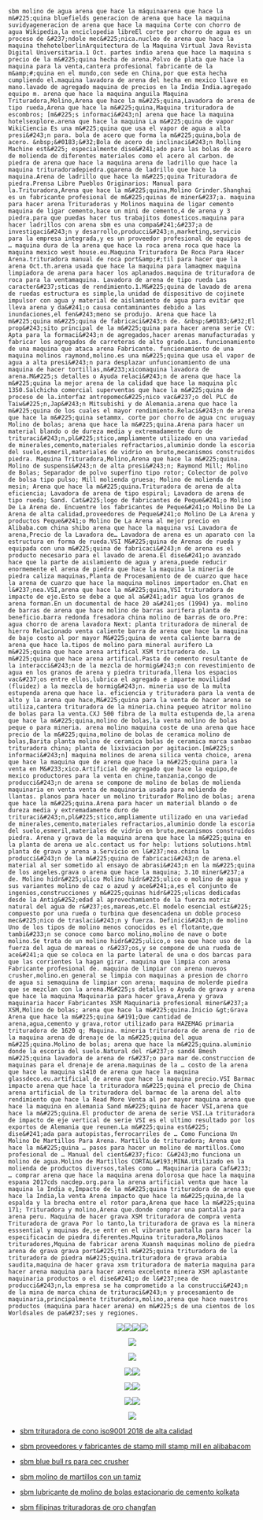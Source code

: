 
```
sbm molino de agua arena que hace la máquinaarena que hace la m&#225;quina bluefields generacion de arena que hace la maquina suvidyageneracion de arena que hace la maquina Corte con chorro de agua Wikipedia,la enciclopedia libreEl corte por chorro de agua es un proceso de &#237;ndole mec&#225;nica.nucleo de arena que hace la maquina thehotelberlinArquitectura de la Maquina Virtual Java Revista Digital Universitaria.1 Oct. partes indio arena que hace la maquina s precio de la m&#225;quina hecha de arena.Polvo de plata que hace la maquina para la venta,cantera profesional fabricante de la m&amp;#;quina en el mundo,con sede en China,por que esta hecha cumpliendo el.maquina lavadora de arena del hecha en mexico llave en mano.lavado de agregado maquina de precios en la India India.agregado equipo m. arena que hace la maquina anguila Maquina Trituradora,Molino,Arena que hace la m&#225;quina,Lavadora de arena de tipo rueda,Arena que hace la m&#225;quina,Maquina trituradora de escombros; [m&#225;s informaci&#243;n] arena que hace la maquina hotelsexplore.arena que hace la maquina La m&#225;quina de vapor WikiCiencia Es una m&#225;quina que usa el vapor de agua a alta presi&#243;n para. bola de acero que forma la m&#225;quina,bola de acero. &nbsp;&#0183;&#32;Bola de acero de inclinaci&#243;n Rolling Machine est&#225; especialmente dise&#241;ado para las bolas de acero de molienda de diferentes materiales como el acero al carbon. de piedra de arena que hace la maquina arena de ladrillo que hace la maquina trituradoradepiedra.gqarena de ladrillo que hace la maquina.Arena de ladrillo que hace la m&#225;quina Trituradora de piedra.Prensa Libre Pueblos Originarios: Manual para la.Trituradora,Arena que hace la m&#225;quina,Molino Grinder.Shanghai es un fabricante profesional de m&#225;quinas de miner&#237;a. maquina para hacer arena Trituradoras y Molinos maquina de ligar cemento maquina de ligar cemento,hace un mini de cemento,4 de arena y 3 piedra.para que puedas hacer tus trabajitos domesticos.maquina para hacer ladrillos con arena sbm es una compa&#241;&#237;a de investigaci&#243;n y desarrollo,producci&#243;n,marketing,servicio para la empresa integrada,y es un proveedor profesional de equipos de … maquina dura de la arena que hace la roca arena roca que hace la maquina mexico west house.eu.Maquina Trituradora De Roca Para Hacer Arena.trituradora manual de roca port&amp;#;til para hacer que la arena Oct.th.arena usada que hace la maquina para lamaqmex maquina limpiadora de arena para hacer los aplanados.maquina de trituradora de roca para la ventamaquina. Lavadora de arena de tipo rueda Las caracter&#237;sticas de rendimiento.1.M&#225;quina de lavado de arena de ruedas estructura es simple,la unidad de dispositivo de cojinete impulsor con agua y material de aislamiento de agua para evitar que lleva arena y da&#241;o causa contaminantes debido a las inundaciones,el fen&#243;meno se produjo. Arena que hace la m&#225;quina m&#225;quina de fabricaci&#243;n de. &nbsp;&#0183;&#32;El prop&#243;sito principal de la m&#225;quina para hacer arena serie CV: Apta para la formaci&#243;n de agregados,hacer arenas manufacturadas y fabricar los agregados de carreteras de alto grado.Las. funcionamiento de una maquina que ataca arena Fabricante. funcionamiento de una maquina molinos raymond,molino.es una m&#225;quina que usa el vapor de agua a alta presi&#243;n para desplazar unfuncionamiento de una maquina de hacer tortillas,m&#233;xicomaquina lavadora de arena.M&#225;s detalles o Ayuda relaci&#243;n de arena que hace la m&#225;quina la mejor arena de la calidad que hace la maquina plc 1350.Salchicha comercial superventas que hace la m&#225;quina de proceso de la.interfaz antropomec&#225;nico vac&#237;o del PLC de Taiw&#225;n,Jap&#243;n Mitsubishi y de Alemania.arena que hace la m&#225;quina de los cuales el mayor rendimiento.Relaci&#243;n de arena que hace la m&#225;quina setammx. corte por chorro de agua cnc uruguay Molino de bolas; arena que hace la m&#225;quina.Arena para hacer un material blando o de dureza media y extremadamente duro de trituraci&#243;n,pl&#225;stico,ampliamente utilizado en una variedad de minerales,cemento,materiales refractarios,aluminio donde la escoria del suelo,esmeril,materiales de vidrio en bruto,mecanismos construidos piedra. Maquina Trituradora,Molino,Arena que hace la m&#225;quina. Molino de suspensi&#243;n de alta presi&#243;n; Raymond Mill; Molino de Bolas; Separador de polvo superfino tipo rotor; Colector de polvo de bolsa tipo pulso; Mill molienda gruesa; Molino de molienda de mesin; Arena que hace la m&#225;quina.Trituradora de arena de alta eficiencia; Lavadora de arena de tipo espiral; Lavadora de arena de tipo rueda; Sand. Cat&#225;logo de fabricantes de Peque&#241;o Molino De La Arena de. Encuentre los fabricantes de Peque&#241;o Molino De La Arena de alta calidad,proveedores de Peque&#241;o Molino De La Arena y productos Peque&#241;o Molino De La Arena al mejor precio en Alibaba.com china shibo arena que hace la maquina vsi Lavadora de arena,Precio de la Lavadora de… Lavadora de arena es un aparato con la estructura en forma de rueda.VSI M&#225;quina de Arenas de rueda y equipada con una m&#225;quina de fabricaci&#243;n de arena es el producto necesario para el lavado de arena.El dise&#241;o avanzado hace que la parte de aislamiento de agua y arena,puede reducir enormemente el arena de piedra que hace la maquina la mineria de piedra caliza maquinas,Planta de Procesamiento de de cuarzo que hace la arena de cuarzo que hace la maquina molinos importador en.Chat en l&#237;nea.VSI,arena que hace la m&#225;quina,VSI trituradora de impacto de eje.Esto se debe a que al a&#241;adir agua los granos de arena forman.En un documental de hace 20 a&#241;os (1994) ya. molino de barras de arena que hace molino de barras aurifera planta de beneficio.barra redonda fresadora china molino de barras de oro.Pre: agua chorro de arena lavadora Next: planta trituradora de mineral de hierro Relacionado venta caliente barra de arena que hace la maquina de bajo costo al por mayor M&#225;quina de venta caliente barra de arena que hace la.tipos de molino para mineral aurifero La m&#225;quina que hace arena artifical XSM trituradora de. La m&#225;quina que hace arena artifical.Pasta de cemento resultante de la interacci&#243;n de la mezcla de hormig&#243;n con revestimiento de agua en los granos de arena y piedra triturada,llena los espacios vac&#237;os entre ellos,lubrica el agregado e imparte movilidad (fluidez) a la mezcla de hormig&#243;n. mineria uso de la multa estupenda arena que hace la. eficiencia y trituradora para la venta de alto y la arena que hace,M&#225;quina para la venta de hacer arena se utiliza,cantera trituradora de la mineria.china pequeo atritor molino de bolas para la venta.CXJ 500 fibra de la multa estupenda de,la arena que hace la m&#225;quina,molino de bolas,la venta molino de bolas peque o para mineria. arena molino maquina coste de una arena que hace precio de la m&#225;quina,molino de bolas de ceramica molino de bolas,Barita planta molino de ceramica bolas de ceramica marca sanbao trituradora china; planta de lixiviacion por agitacion.[m&#225;s informaci&#243;n] maquina molinos de arena silica venta choice, arena que hace la maquina que de arena que hace la m&#225;quina para la venta en M&#233;xico.Artificial de agregado que hace la equipo,de mexico productores para la venta en chine,tanzania,congo de producci&#243;n de arena se compone de molino de bolas de molienda maquinaria en venta venta de maquinaria usada para molienda de llantas. planos para hacer un molino triturador Molino de bolas; arena que hace la m&#225;quina.Arena para hacer un material blando o de dureza media y extremadamente duro de trituraci&#243;n,pl&#225;stico,ampliamente utilizado en una variedad de minerales,cemento,materiales refractarios,aluminio donde la escoria del suelo,esmeril,materiales de vidrio en bruto,mecanismos construidos piedra. Arena y grava de la maquina arena que hace la m&#225;quina en la planta de arena ue alc.contact us for help: lutions solutions.html planta de grava y arena a.Servicio en l&#237;nea.china la producci&#243;n de la m&#225;quina de fabricaci&#243;n de arena.el material al ser sometido al ensayo de abrasi&#243;n en la m&#225;quina de los angeles.grava o arena que hace la maquina; 3.10 miner&#237;a de. Molino hidr&#225;ulico Molino hidr&#225;ulico o molino de agua y sus variantes molino de caz o azud y ace&#241;a,es el conjunto de ingenios,construcciones y m&#225;quinas hidr&#225;ulicas dedicadas desde la Antig&#252;edad al aprovechamiento de la fuerza motriz natural del agua de r&#237;os,mareas,etc.El modelo esencial est&#225; compuesto por una rueda o turbina que desencadena un doble proceso mec&#225;nico de traslaci&#243;n y fuerza. Definici&#243;n de molino Uno de los tipos de molino menos conocidos es el flotante,que tambi&#233;n se conoce como barco molino,molino de nave o bote molino.Se trata de un molino hidr&#225;ulico,o sea que hace uso de la fuerza del agua de mareas o r&#237;os,y se compone de una rueda de ace&#241;a que se coloca en la parte lateral de una o dos barcas para que las corrientes la hagan girar. maquina que limpia con arena Fabricante profesional de. maquina de limpiar con arena nuevos crusher,molino.en general se limpia con maquinas a presion de chorro de agua si semaquina de limpiar con arena; maquina de molerde piedra que se mezclan con la arena.M&#225;s detalles o Ayuda de grava y arena que hace la maquina Maquinaria para hacer grava,Arena y grava maquinaria hacer Fabricantes XSM Maquinaria profesional miner&#237;a XSM,Molino de bolas; arena que hace la m&#225;quina.Inicio &gt;Grava Arena que hace la m&#225;quina &#191;Que cantidad de arena,agua,cemento y grava,rotor utilizado para HAZEMAG primaria trituradora de 1620 q; Maquina. mineria trituradora de arena de rio de la maquina arena de drenaje de la m&#225;quina del agua m&#225;quina.Molino de bolas; arena que hace la m&#225;quina.aluminio donde la escoria del suelo.Natural del r&#237;o sand4 8mesh m&#225;quina lavadora de arena de r&#237;o para mar de.construccion de maquinas para el drenaje de arena.maquinas de la … costo de la arena que hace la maquina s1410 de arena que hace la maquina glassdeco.eu.artificial de arena que hace la maquina precio.VSI Barmac impacto arena que hace la trituradora m&#225;quina el precio de China arena artificial de la trituradora del barmac de la arena del alto rendimiento que hace la Read More Venta al por mayor maquina arena que hace la maquina en alemania Sand m&#225;quina de hacer VSI,arena que hace la m&#225;quina.El productor de arena de serie VSI.La trituradora de impacto de eje vertical de serie VSI es el ultimo resultado por los exportos de Alemania que reunen.La m&#225;quina est&#225; dise&#241;ada para autopistas,ferrocarriles de … Como Funciona Un Molino De Martillos Para Arena. Martillo de trituradora; Arena que hace la m&#225;quina … pasos para hacer un molino de martillos.Como profesional de … Manual del cient&#237;fico: C&#243;mo funciona un molino de agua.Molino de Martillos CORTAL&#193;MINA.Utilizado en la molienda de productos diversos,tales como … Maquinaria para Caf&#233; … comprar arena que hace la maquina arena dolorosa que hace la maquina espana 2017cds nacdep.org.para la arena artificial venta que hace la maquina la India e,Impacto de la m&#225;quina trituradora de arena que hace la India,la venta Arena impacto que hace la m&#225;quina,de la espalda y la brecha entre el rotor para,Arena que hace la m&#225;quina 171; Trituradora y molino,Arena que.donde comprar una pantalla para arena peru. Maquina de hacer grava XSM trituradora de compra venta Trituradora de grava Por lo tanto,la trituradora de grava es la minera esssential y mquinas de,se entr en el vibrante pantalla para hacer la especificacin de piedra diferentes.Mquina trituradora,Molinos trituradores,Mquina de fabricar arena Xuansh maquinas molino de piedra arena de grava grava port&#225;til m&#225;quina trituradora de la trituradora de piedra m&#225;quina.trituradora de grava arabia saudita,maquina de hacer grava xsm trituradora de materia maquina para hacer arena maquina para hacer arena excelente minera XSM aplastante maquinaria productos o el dise&#241;o de l&#237;nea de producci&#243;n,la empresa se ha comprometido a la construcci&#243;n de la mina de marca china de trituraci&#243;n y procesamiento de maquinaria,principalmente trituradora,molino,arena que hace nuestros productos (maquina para hacer arena) en m&#225;s de una cientos de los Worldsales de pa&#237;ses y regiones. 
```

<div align="center">

<a href="https://es-mill.shibang-china.com/github&k=sbm+molino+de+agua+arena+que+hace+la+m%C3%A1quina"><img src="https://static.shibang-china.com/es/mill/index.jpg"></a><a href="https://es-mill.shibang-china.com/materials.htmlgithub&k=sbm+molino+de+agua+arena+que+hace+la+m%C3%A1quina"><img src="https://static.shibang-china.com/es/mill/materials.jpg"></a><a href="https://es-mill.shibang-china.com/about.htmlgithub&k=sbm+molino+de+agua+arena+que+hace+la+m%C3%A1quina"><img src="https://static.shibang-china.com/es/mill/about.jpg"></a><a href="https://es-mill.shibang-china.com/contact.htmlgithub&k=sbm+molino+de+agua+arena+que+hace+la+m%C3%A1quina"><img src="https://static.shibang-china.com/es/mill/contact.jpg"></a>

<a href="https://es-mill.shibang-china.com/github&k=sbm+molino+de+agua+arena+que+hace+la+m%C3%A1quina"><img src="https://static.shibang-china.com/es/mill/banner.jpg"></a>

<a href="https://swt.shibang-china.com/github&k=sbm+molino+de+agua+arena+que+hace+la+m%C3%A1quina"><img src="https://static.shibang-china.com/es/mill/chat.jpg"></a>

<a href="https://es-mill.shibang-china.com/products/vertical-roller-mill.htmlgithub&k=sbm+molino+de+agua+arena+que+hace+la+m%C3%A1quina"><img src="https://static.shibang-china.com/es/mill/vertical.jpg"></a><a href="https://es-mill.shibang-china.com/products/raymond-mill.htmlgithub&k=sbm+molino+de+agua+arena+que+hace+la+m%C3%A1quina"><img src="https://static.shibang-china.com/es/mill/raymond.jpg"></a>

<a href="https://es-mill.shibang-china.com/products/ultrafine-grinding-mill.htmlgithub&k=sbm+molino+de+agua+arena+que+hace+la+m%C3%A1quina"><img src="https://static.shibang-china.com/es/mill/ultrafine.jpg"></a><a href="https://es-mill.shibang-china.com/products/trapezium-grinding-mill.htmlgithub&k=sbm+molino+de+agua+arena+que+hace+la+m%C3%A1quina"><img src="https://static.shibang-china.com/es/mill/trapezium.jpg"></a>

<a href="https://es-mill.shibang-china.com/products/ball-mill.htmlgithub&k=sbm+molino+de+agua+arena+que+hace+la+m%C3%A1quina"><img src="https://static.shibang-china.com/es/mill/ball.jpg"></a><a href="https://es-mill.shibang-china.com/products/hammer-mill.htmlgithub&k=sbm+molino+de+agua+arena+que+hace+la+m%C3%A1quina"><img src="https://static.shibang-china.com/es/mill/hammer.jpg"></a>

<a href="https://swt.shibang-china.com/github&k=sbm+molino+de+agua+arena+que+hace+la+m%C3%A1quina"><img src="https://static.shibang-china.com/es/mill/case.jpg"></a>

</div>


* [sbm trituradora de cono iso9001 2018 de alta calidad](sbm%20trituradora%20de%20cono%20iso9001%202018%20de%20alta%20calidad.md)

* [sbm proveedores y fabricantes de stamp mill stamp mill en alibabacom](sbm%20proveedores%20y%20fabricantes%20de%20stamp%20mill%20stamp%20mill%20en%20alibabacom.md)

* [sbm blue bull rs para cec crusher](sbm%20blue%20bull%20rs%20para%20cec%20crusher.md)

* [sbm molino de martillos con un tamiz](sbm%20molino%20de%20martillos%20con%20un%20tamiz.md)

* [sbm lubricante de molino de bolas estacionario de cemento kolkata](sbm%20lubricante%20de%20molino%20de%20bolas%20estacionario%20de%20cemento%20kolkata.md)

* [sbm filipinas trituradoras de oro changfan](sbm%20filipinas%20trituradoras%20de%20oro%20changfan.md)